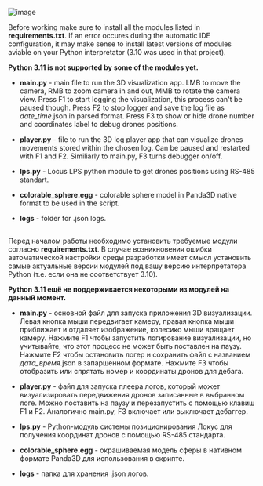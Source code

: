 ![image](https://im4.ezgif.com/tmp/ezgif-4-fce0dbcef0.gif)


Before working make sure to install all the modules listed in **requirements.txt**. If an error occures during the automatic IDE configuration, it may make sense to install latest versions of modules aviable on your Python interpretator (3.10 was used in that project).

**Python 3.11 is not supported by some of the modules yet.**

* **main.py** - main file to run the 3D visualization app. LMB to move the camera, RMB to zoom camera in and out, MMB to rotate the camera view. Press F1 to start logging the visualization, this process can't be paused though. Press F2 to stop logger and save the log file as *date_time*.json in parsed format. Press F3 to show or hide drone number and coordinates label to debug drones positions.

* **player.py** - file to run the 3D log player app that can visualize drones movements stored within the chosen log. Can be paused and restarted with F1 and F2. Similiarly to main.py, F3 turns debugger on/off.

* **lps.py** - Locus LPS python module to get drones positions using RS-485 standart.

* **colorable_sphere.egg** - colorable sphere model in Panda3D native format to be used in the script.

* **logs** - folder for .json logs.
##

Перед началом работы необходимо установить требуемые модули согласно **requirements.txt**. В случае возникновения ошибки автоматической настройки среды разработки имеет смысл установить самые актуальные версии модулей под вашу версию интерпретатора Python (т.е. если она не соответствует 3.10).

**Python 3.11 ещё не поддерживается некоторыми из модулей на данный момент.**

* **main.py** - основной файл для запуска приложения 3D визуализации. Левая кнопка мыши передвигает камеру, правая кнопка мыши приближает и отдаляет изображение, колесико мыши вращает камеру. Нажмите F1 чтобы запустить логирование визуализации, но учитывайте, что этот процесс не может быть поставлен на паузу. Нажмите F2 чтобы остановить логер и сохранить файл с названием *дата_время*.json в запаршенном формате. Нажмите F3 чтобы отобразить или спрятать номер и координаты дронов для дебага.

* **player.py** - файл для запуска плеера логов, который может визуализировать передвижения дронов записанные в выбранном логе. Можно поставить на паузу и перезапустить с помощью клавиш F1 и F2. Аналогично main.py, F3 включает или выключает дебаггер.

* **lps.py** - Python-модуль системы позиционирования Локус для получения координат дронов с помощью RS-485 стандарта.

* **colorable_sphere.egg** - окрашиваемая модель сферы в нативном формате Panda3D для использования в скрипте.

* **logs** - папка для хранения .json логов.
